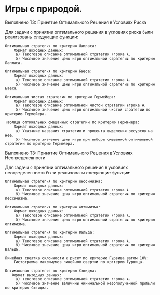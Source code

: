# Игры с природой.
Выполнено ТЗ: Принятие Оптимального Решения в Условиях Риска

Для задачи о принятии оптимального решения в условиях риска были реализованы следующие функции:

    Оптимальная стратегия по критерию Лапласа:
        Формат выходных данных:
         а) Текстовое описание оптимальной стратегии игрока А.
         б) Числовое значение цены игры оптимальной стратегии по критерию Лапласа.

    Оптимальная стратегия по критерию Баеса:
        Формат выходных данных:
         а) Текстовое описание оптимальной стратегии игрока А.
         б) Числовое значение цены игры оптимальной стратегии по критерию Баеса.

    Оптимальная чистая стратегия по критерию Гермейера:
        Формат выходных данных:
         а) Текстовое описание оптимальной чистой стратегии игрока А.
         б) Числовое значение цены игры оптимальной чистой стратегии по критерию Гермейера.

    Таблица оптимальных смешанных стратегий по критерию Гермейера:
        Формат выходных данных:
         а) Указание названия стратегии и процента выделения ресурсов на нее.
         б) Числовое значение цены игры при выборе смешанной оптимальной стратегии по критерию Гермейера.

Выполнено ТЗ: Принятие Оптимального Решения в Условиях Неопределенности

Для задачи о принятии оптимального решения в условиях неопределенности были реализованы следующие функции:

    Оптимальная стратегия по критерию пессимизма:
        Формат выходных данных:
         а) Текстовое описание оптимальной стратегии игрока А.
         б) Числовое значение цены игры оптимальной стратегии по критерию пессимизма.

    Оптимальная стратегия по критерию оптимизма:
        Формат выходных данных:
         а) Текстовое описание оптимальной стратегии игрока А.
         б) Числовое значение цены игры оптимальной стратегии по критерию оптимизма.

    Оптимальная стратегия по критерию Вальда:
        Формат выходных данных:
         а) Текстовое описание оптимальной стратегии игрока А.
         б) Числовое значение цены игры оптимальной стратегии по критерию Вальда.

    Линейная свертка склонности к риску по критерию Гурвица шагом 10%:
        Гистограмма максимумов линейной свертки по критерию Гурвица.

    Оптимальная стратегия по критерию Сэвиджа:
       Формат выходных данных:
         а) Текстовое описание оптимальной стратегии игрока А.
         б) Числовое значение величины минимальной недополученной прибыли по критерию Сэвиджа.


